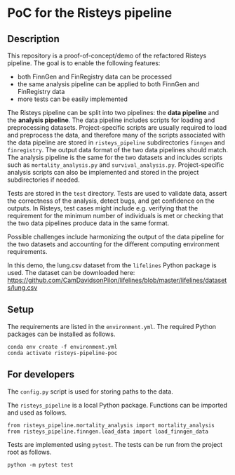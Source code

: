 # PoC for the Risteys pipeline

## Description

This repository is a proof-of-concept/demo of the refactored Risteys pipeline. The goal is to enable the following features:

- both FinnGen and FinRegistry data can be processed 
- the same analysis pipeline can be applied to both FinnGen and FinRegistry data
- more tests can be easily implemented 

The Risteys pipeline can be split into two pipelines: the **data pipeline** and the **analysis pipeline**. The data pipeline includes scripts for loading and preprocessing datasets. Project-specific scripts are usually required to load and preprocess the data, and therefore many of the scripts associated with the data pipeline are stored in `risteys_pipeline` subdirectories `finngen` and `finregistry`. The output data format of the two data pipelines should match. The analysis pipeline is the same for the two datasets and includes scripts such as `mortality_analysis.py` and `survival_analysis.py`. Project-specific analysis scripts can also be implemented and stored in the project subdirectories if needed.

Tests are stored in the `test` directory. Tests are used to validate data, assert the correctness of the analysis, detect bugs, and get confidence on the outputs. In Risteys, test cases might include e.g. verifying that the requirement for the minimum number of individuals is met or checking that the two data pipelines produce data in the same format.

Possible challenges include harmonizing the output of the data pipeline for the two datasets and accounting for the different computing environment requirements.

In this demo,  the lung.csv dataset from the `lifelines` Python package is used. The dataset can be downloaded here: https://github.com/CamDavidsonPilon/lifelines/blob/master/lifelines/datasets/lung.csv

## Setup

The requirements are listed in the `environment.yml`. The required Python packages can be installed as follows.

```
conda env create -f environment.yml
conda activate risteys-pipeline-poc
```

## For developers

The `config.py` script is used for storing paths to the data.

The `risteys_pipeline` is a local Python package. Functions can be imported and used as follows.

```
from risteys_pipeline.mortality_analysis import mortality_analysis
from risteys_pipeline.finngen.load_data import load_finngen_data
```

Tests are implemented using `pytest`. The tests can be run from the project root as follows.

```
python -m pytest test
```
